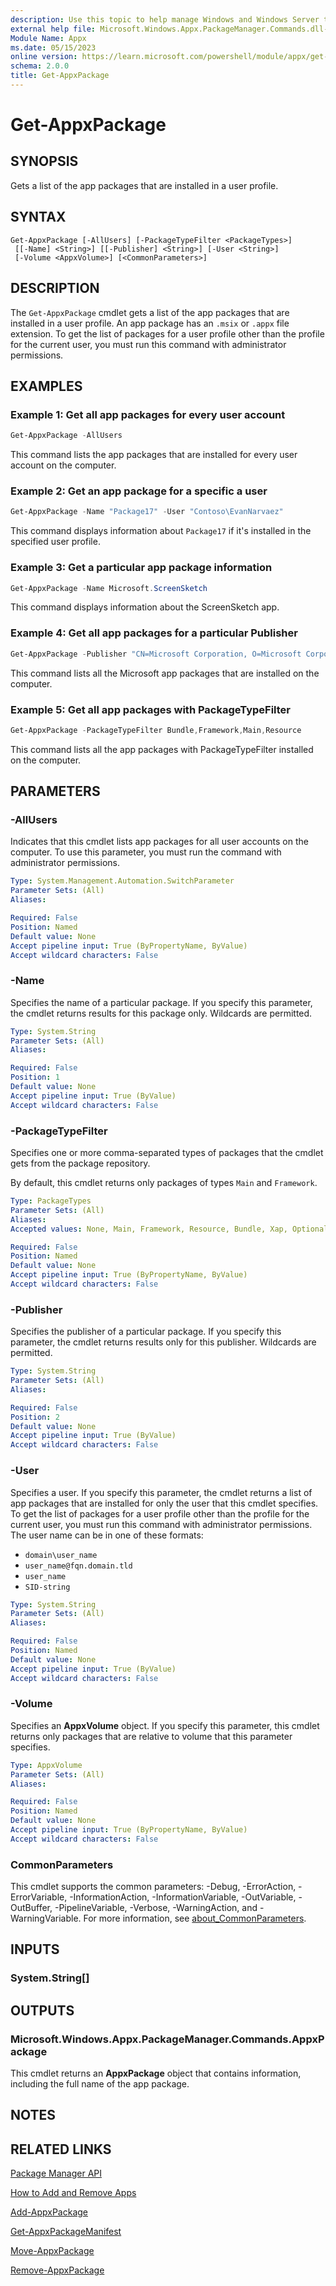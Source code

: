 ```yaml
---
description: Use this topic to help manage Windows and Windows Server technologies with Windows PowerShell.
external help file: Microsoft.Windows.Appx.PackageManager.Commands.dll-Help.xml
Module Name: Appx
ms.date: 05/15/2023
online version: https://learn.microsoft.com/powershell/module/appx/get-appxpackage?view=windowsserver2025-ps&wt.mc_id=ps-gethelp
schema: 2.0.0
title: Get-AppxPackage
---
```


# Get-AppxPackage

## SYNOPSIS
Gets a list of the app packages that are installed in a user profile.

## SYNTAX

```
Get-AppxPackage [-AllUsers] [-PackageTypeFilter <PackageTypes>]
 [[-Name] <String>] [[-Publisher] <String>] [-User <String>]
 [-Volume <AppxVolume>] [<CommonParameters>]
```

## DESCRIPTION

The `Get-AppxPackage` cmdlet gets a list of the app packages that are installed in a user profile.
An app package has an `.msix` or `.appx` file extension. To get the list of packages for a user
profile other than the profile for the current user, you must run this command with administrator
permissions.

## EXAMPLES

### Example 1: Get all app packages for every user account

```powershell
Get-AppxPackage -AllUsers
```

This command lists the app packages that are installed for every user account on the computer.

### Example 2: Get an app package for a specific a user

```powershell
Get-AppxPackage -Name "Package17" -User "Contoso\EvanNarvaez"
```

This command displays information about `Package17` if it's installed in the specified user
profile.

### Example 3: Get a particular app package information

```powershell
Get-AppxPackage -Name Microsoft.ScreenSketch
```

This command displays information about the ScreenSketch app.

### Example 4: Get all app packages for a particular Publisher

```powershell
Get-AppxPackage -Publisher "CN=Microsoft Corporation, O=Microsoft Corporation, L=Redmond, S=Washington, C=US"
```

This command lists all the Microsoft app packages that are installed on the computer.

### Example 5: Get all app packages with PackageTypeFilter

```powershell
Get-AppxPackage -PackageTypeFilter Bundle,Framework,Main,Resource
```

This command lists all the app packages with PackageTypeFilter installed on the computer.

## PARAMETERS

### -AllUsers

Indicates that this cmdlet lists app packages for all user accounts on the computer. To use this
parameter, you must run the command with administrator permissions.

```yaml
Type: System.Management.Automation.SwitchParameter
Parameter Sets: (All)
Aliases:

Required: False
Position: Named
Default value: None
Accept pipeline input: True (ByPropertyName, ByValue)
Accept wildcard characters: False
```

### -Name

Specifies the name of a particular package. If you specify this parameter, the cmdlet returns
results for this package only. Wildcards are permitted.

```yaml
Type: System.String
Parameter Sets: (All)
Aliases:

Required: False
Position: 1
Default value: None
Accept pipeline input: True (ByValue)
Accept wildcard characters: False
```

### -PackageTypeFilter

Specifies one or more comma-separated types of packages that the cmdlet gets from the package
repository.

By default, this cmdlet returns only packages of types `Main` and `Framework`.

```yaml
Type: PackageTypes
Parameter Sets: (All)
Aliases:
Accepted values: None, Main, Framework, Resource, Bundle, Xap, Optional

Required: False
Position: Named
Default value: None
Accept pipeline input: True (ByPropertyName, ByValue)
Accept wildcard characters: False
```

### -Publisher

Specifies the publisher of a particular package. If you specify this parameter, the cmdlet returns
results only for this publisher. Wildcards are permitted.

```yaml
Type: System.String
Parameter Sets: (All)
Aliases:

Required: False
Position: 2
Default value: None
Accept pipeline input: True (ByValue)
Accept wildcard characters: False
```

### -User

Specifies a user. If you specify this parameter, the cmdlet returns a list of app packages that are
installed for only the user that this cmdlet specifies. To get the list of packages for a user
profile other than the profile for the current user, you must run this command with
administrator permissions. The user name can be in one of these formats:

- `domain\user_name`
- `user_name@fqn.domain.tld`
- `user_name`
- `SID-string`

```yaml
Type: System.String
Parameter Sets: (All)
Aliases:

Required: False
Position: Named
Default value: None
Accept pipeline input: True (ByValue)
Accept wildcard characters: False
```

### -Volume

Specifies an **AppxVolume** object. If you specify this parameter, this cmdlet returns only
packages that are relative to volume that this parameter specifies.

```yaml
Type: AppxVolume
Parameter Sets: (All)
Aliases:

Required: False
Position: Named
Default value: None
Accept pipeline input: True (ByPropertyName, ByValue)
Accept wildcard characters: False
```

### CommonParameters

This cmdlet supports the common parameters: -Debug, -ErrorAction, -ErrorVariable,
-InformationAction, -InformationVariable, -OutVariable, -OutBuffer, -PipelineVariable, -Verbose,
-WarningAction, and -WarningVariable. For more information, see
[about_CommonParameters](http://go.microsoft.com/fwlink/?LinkID=113216).

## INPUTS

### System.String[]

## OUTPUTS

### Microsoft.Windows.Appx.PackageManager.Commands.AppxPackage

This cmdlet returns an **AppxPackage** object that contains information, including the full name of
the app package.

## NOTES

## RELATED LINKS

[Package Manager API](https://go.microsoft.com/fwlink/?LinkId=245447)

[How to Add and Remove Apps](https://go.microsoft.com/fwlink/?LinkID=231020)

[Add-AppxPackage](./Add-AppxPackage.md)

[Get-AppxPackageManifest](./Get-AppxPackageManifest.md)

[Move-AppxPackage](./Move-AppxPackage.md)

[Remove-AppxPackage](./Remove-AppxPackage.md)
